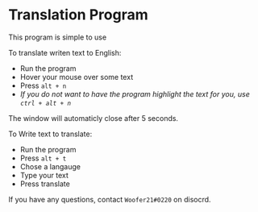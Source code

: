 # Translation Program

This program is simple to use

To translate writen text to English:
- Run the program
- Hover your mouse over some text
- Press `alt + n`
- *If you do not want to have the program highlight the text for you, use `ctrl + alt + n`*

The window will automaticly close after 5 seconds.

To Write text to translate:
- Run the program
- Press `alt + t`
- Chose a langauge
- Type your text
- Press translate


If you have any questions, contact `Woofer21#0220` on disocrd.
